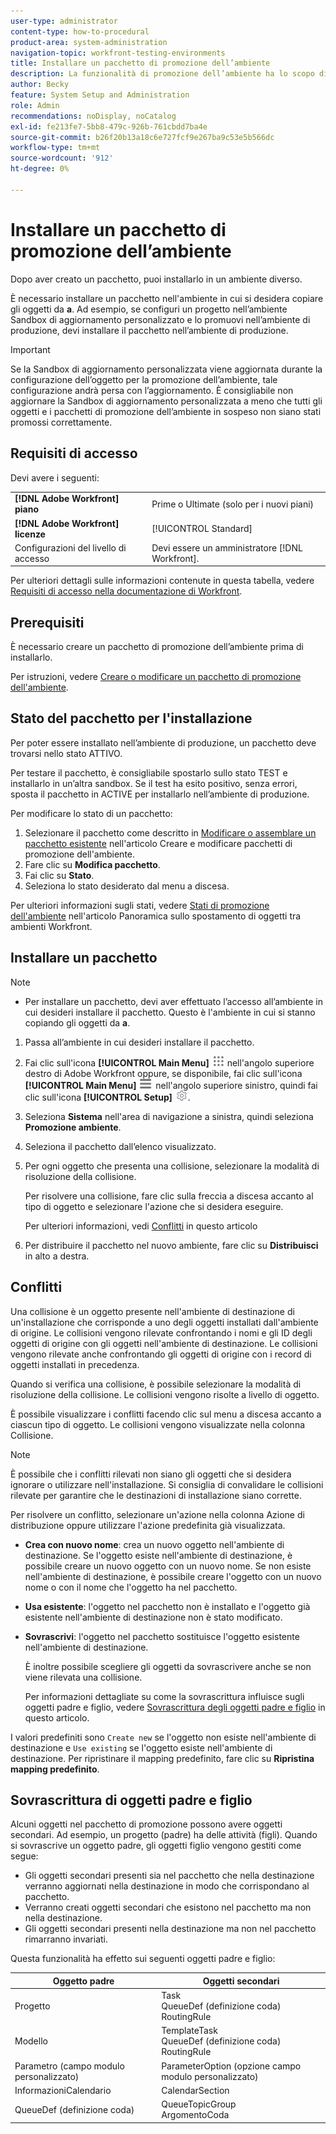 ```yaml
---
user-type: administrator
content-type: how-to-procedural
product-area: system-administration
navigation-topic: workfront-testing-environments
title: Installare un pacchetto di promozione dell’ambiente
description: La funzionalità di promozione dell’ambiente ha lo scopo di consentire lo spostamento di oggetti correlati alla configurazione da un ambiente all’altro. Scopri come installare un pacchetto di promozione dell’ambiente in un ambiente di destinazione.
author: Becky
feature: System Setup and Administration
role: Admin
recommendations: noDisplay, noCatalog
exl-id: fe213fe7-5bb8-479c-926b-761cbdd7ba4e
source-git-commit: b26f20b13a18c6e727fcf9e267ba9c53e5b566dc
workflow-type: tm+mt
source-wordcount: '912'
ht-degree: 0%

---
```


# Installare un pacchetto di promozione dell’ambiente

Dopo aver creato un pacchetto, puoi installarlo in un ambiente diverso.

È necessario installare un pacchetto nell&#39;ambiente in cui si desidera copiare gli oggetti da **a**. Ad esempio, se configuri un progetto nell’ambiente Sandbox di aggiornamento personalizzato e lo promuovi nell’ambiente di produzione, devi installare il pacchetto nell’ambiente di produzione.

>[!IMPORTANT]
>
>Se la Sandbox di aggiornamento personalizzata viene aggiornata durante la configurazione dell’oggetto per la promozione dell’ambiente, tale configurazione andrà persa con l’aggiornamento. È consigliabile non aggiornare la Sandbox di aggiornamento personalizzata a meno che tutti gli oggetti e i pacchetti di promozione dell’ambiente in sospeso non siano stati promossi correttamente.

## Requisiti di accesso

Devi avere i seguenti:

<table>
  <tr>
   <td><strong>[!DNL Adobe Workfront] piano</strong>
   </td>
   <td> Prime o Ultimate (solo per i nuovi piani)
   </td>
  </tr>
  <tr>
   <td><strong>[!DNL Adobe Workfront] licenze</strong>
   </td>
   <td> [!UICONTROL Standard]
   </td>
  </tr>
   <tr>
   <td>Configurazioni del livello di accesso
   </td>
   <td>Devi essere un amministratore [!DNL Workfront].
   </td>
  </tr>
</table>

Per ulteriori dettagli sulle informazioni contenute in questa tabella, vedere [Requisiti di accesso nella documentazione di Workfront](/help/quicksilver/administration-and-setup/add-users/access-levels-and-object-permissions/access-level-requirements-in-documentation.md).

## Prerequisiti

È necessario creare un pacchetto di promozione dell’ambiente prima di installarlo.

Per istruzioni, vedere [Creare o modificare un pacchetto di promozione dell&#39;ambiente](/help/quicksilver/administration-and-setup/set-up-workfront/workfront-testing-environments/environment-promotion-create-package.md).

## Stato del pacchetto per l&#39;installazione

Per poter essere installato nell’ambiente di produzione, un pacchetto deve trovarsi nello stato ATTIVO.

Per testare il pacchetto, è consigliabile spostarlo sullo stato TEST e installarlo in un’altra sandbox.  Se il test ha esito positivo, senza errori, sposta il pacchetto in ACTIVE per installarlo nell’ambiente di produzione.

Per modificare lo stato di un pacchetto:

1. Selezionare il pacchetto come descritto in [Modificare o assemblare un pacchetto esistente](/help/quicksilver/administration-and-setup/set-up-workfront/workfront-testing-environments/environment-promotion-create-package.md#create-or-edit-an-environment-promotion-package) nell&#39;articolo Creare e modificare pacchetti di promozione dell&#39;ambiente.
1. Fare clic su **Modifica pacchetto**.
1. Fai clic su **Stato**.
1. Seleziona lo stato desiderato dal menu a discesa.

Per ulteriori informazioni sugli stati, vedere [Stati di promozione dell&#39;ambiente](/help/quicksilver/administration-and-setup/set-up-workfront/workfront-testing-environments/environment-promotion-in-wf.md#environment-promotion-statuses) nell&#39;articolo Panoramica sullo spostamento di oggetti tra ambienti Workfront.

## Installare un pacchetto

>[!NOTE]
>
>* Per installare un pacchetto, devi aver effettuato l’accesso all’ambiente in cui desideri installare il pacchetto. Questo è l&#39;ambiente in cui si stanno copiando gli oggetti da **a**.

1. Passa all’ambiente in cui desideri installare il pacchetto.
1. Fai clic sull&#39;icona **[!UICONTROL Main Menu]** ![Main Menu](/help/_includes/assets/main-menu-icon.png) nell&#39;angolo superiore destro di Adobe Workfront oppure, se disponibile, fai clic sull&#39;icona **[!UICONTROL Main Menu]** ![Main Menu](/help/_includes/assets/main-menu-icon-left-nav.png) nell&#39;angolo superiore sinistro, quindi fai clic sull&#39;icona **[!UICONTROL Setup]** ![Setup](/help/_includes/assets/gear-icon-setup.png).
1. Seleziona **Sistema** nell&#39;area di navigazione a sinistra, quindi seleziona **Promozione ambiente**.
1. Seleziona il pacchetto dall’elenco visualizzato.
1. Per ogni oggetto che presenta una collisione, selezionare la modalità di risoluzione della collisione.

   Per risolvere una collisione, fare clic sulla freccia a discesa accanto al tipo di oggetto e selezionare l&#39;azione che si desidera eseguire.

   Per ulteriori informazioni, vedi [Conflitti](#collisions) in questo articolo
1. Per distribuire il pacchetto nel nuovo ambiente, fare clic su **Distribuisci** in alto a destra.

## Conflitti

Una collisione è un oggetto presente nell&#39;ambiente di destinazione di un&#39;installazione che corrisponde a uno degli oggetti installati dall&#39;ambiente di origine. Le collisioni vengono rilevate confrontando i nomi e gli ID degli oggetti di origine con gli oggetti nell&#39;ambiente di destinazione. Le collisioni vengono rilevate anche confrontando gli oggetti di origine con i record di oggetti installati in precedenza.

Quando si verifica una collisione, è possibile selezionare la modalità di risoluzione della collisione. Le collisioni vengono risolte a livello di oggetto.

È possibile visualizzare i conflitti facendo clic sul menu a discesa accanto a ciascun tipo di oggetto. Le collisioni vengono visualizzate nella colonna Collisione.

>[!NOTE]
>
>È possibile che i conflitti rilevati non siano gli oggetti che si desidera ignorare o utilizzare nell&#39;installazione. Si consiglia di convalidare le collisioni rilevate per garantire che le destinazioni di installazione siano corrette.

Per risolvere un conflitto, selezionare un&#39;azione nella colonna Azione di distribuzione oppure utilizzare l&#39;azione predefinita già visualizzata.

* **Crea con nuovo nome**: crea un nuovo oggetto nell&#39;ambiente di destinazione. Se l&#39;oggetto esiste nell&#39;ambiente di destinazione, è possibile creare un nuovo oggetto con un nuovo nome. Se non esiste nell&#39;ambiente di destinazione, è possibile creare l&#39;oggetto con un nuovo nome o con il nome che l&#39;oggetto ha nel pacchetto.
* **Usa esistente**: l&#39;oggetto nel pacchetto non è installato e l&#39;oggetto già esistente nell&#39;ambiente di destinazione non è stato modificato.
* **Sovrascrivi**: l&#39;oggetto nel pacchetto sostituisce l&#39;oggetto esistente nell&#39;ambiente di destinazione.

  È inoltre possibile scegliere gli oggetti da sovrascrivere anche se non viene rilevata una collisione.

  Per informazioni dettagliate su come la sovrascrittura influisce sugli oggetti padre e figlio, vedere [Sovrascrittura degli oggetti padre e figlio](#overwriting-parent-and-child-objects) in questo articolo.
<!--
* Do not use: The object in the package is not installed in the target environment. If you select Do not use, an error message will appear detailing how this choice will affect other objects or fields.
-->

I valori predefiniti sono `Create new` se l&#39;oggetto non esiste nell&#39;ambiente di destinazione e `Use existing` se l&#39;oggetto esiste nell&#39;ambiente di destinazione. Per ripristinare il mapping predefinito, fare clic su **Ripristina mapping predefinito**.

## Sovrascrittura di oggetti padre e figlio

Alcuni oggetti nel pacchetto di promozione possono avere oggetti secondari. Ad esempio, un progetto (padre) ha delle attività (figli). Quando si sovrascrive un oggetto padre, gli oggetti figlio vengono gestiti come segue:

* Gli oggetti secondari presenti sia nel pacchetto che nella destinazione verranno aggiornati nella destinazione in modo che corrispondano al pacchetto.
* Verranno creati oggetti secondari che esistono nel pacchetto ma non nella destinazione.
* Gli oggetti secondari presenti nella destinazione ma non nel pacchetto rimarranno invariati.

Questa funzionalità ha effetto sui seguenti oggetti padre e figlio:

| Oggetto padre | Oggetti secondari |
|---|---|
| Progetto | Task<br>QueueDef (definizione coda)<br>RoutingRule |
| Modello | TemplateTask<br>QueueDef (definizione coda)<br>RoutingRule |
| Parametro (campo modulo personalizzato) | ParameterOption (opzione campo modulo personalizzato) |
| InformazioniCalendario | CalendarSection |
| QueueDef (definizione coda) | QueueTopicGroup<br>ArgomentoCoda |

